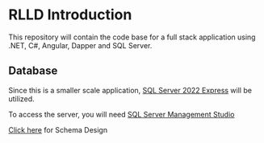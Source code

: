 # RLLD Introduction
This repository will contain the code base for a full stack application using .NET, C#, Angular, Dapper and SQL Server.

## Database
Since this is a smaller scale application, [SQL Server 2022 Express](https://www.microsoft.com/en-us/sql-server/sql-server-downloads) will be utilized.

To access the server, you will need [SQL Server Management Studio](https://learn.microsoft.com/en-us/ssms/install/install)

[Click here](https://docs.google.com/document/d/13f7_9PNEMnpCK60gFfj2epzBi4oXS3RgkY8Xo5O6Z5E/edit?usp=sharing) for Schema Design
